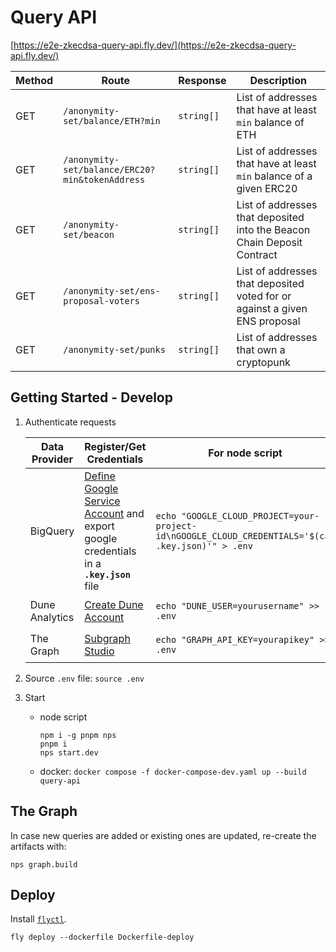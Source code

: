 # Query API

[https://e2e-zkecdsa-query-api.fly.dev/](https://e2e-zkecdsa-query-api.fly.dev/)

| Method | Route                                           | Response   | Description                                                                |
| ------ | ----------------------------------------------- | ---------- | -------------------------------------------------------------------------- |
| GET    | `/anonymity-set/balance/ETH?min`                | `string[]` | List of addresses that have at least `min` balance of ETH                  |
| GET    | `/anonymity-set/balance/ERC20?min&tokenAddress` | `string[]` | List of addresses that have at least `min` balance of a given ERC20        |
| GET    | `/anonymity-set/beacon`                         | `string[]` | List of addresses that deposited into the Beacon Chain Deposit Contract    |
| GET    | `/anonymity-set/ens-proposal-voters`            | `string[]` | List of addresses that deposited voted for or against a given ENS proposal |
| GET    | `/anonymity-set/punks`                          | `string[]` | List of addresses that own a cryptopunk                                    |

## Getting Started - Develop

1. Authenticate requests

   | Data Provider  | Register/Get Credentials                                                                                                                                         | For node script                                                                                   | For docker compose                   |
   | -------------- | ---------------------------------------------------------------------------------------------------------------------------------------------------------------- | ------------------------------------------------------------------------------------------------- | ------------------------------------ |
   | BigQuery       | [Define Google Service Account](https://codelabs.developers.google.com/codelabs/cloud-bigquery-nodejs#3) and export google credentials in a **`.key.json`** file | `echo "GOOGLE_CLOUD_PROJECT=your-project-id\nGOOGLE_CLOUD_CREDENTIALS='$(cat .key.json)'" > .env` |                                      |
   | Dune Analytics | [Create Dune Account](https://dune.com/)                                                                                                                         | `echo "DUNE_USER=yourusername" >> .env`                                                           | `echo your_dune_pwd > .dune_pwd`     |
   | The Graph      | [Subgraph Studio](https://thegraph.com/studio/apikeys/)                                                                                                          | `echo "GRAPH_API_KEY=yourapikey" >> .env`                                                         | `echo your_api_key > .graph_api_key` |

2. Source `.env` file: `source .env`
3. Start
   - node script
     ```commandline
     npm i -g pnpm nps
     pnpm i
     nps start.dev
     ```
   - docker: `docker compose -f docker-compose-dev.yaml up --build query-api`

## The Graph

In case new queries are added or existing ones are updated, re-create the artifacts with:

```commandline
nps graph.build
```

## Deploy

Install [`flyctl`](https://fly.io/docs/flyctl/installing/).

```commandline
fly deploy --dockerfile Dockerfile-deploy
```
